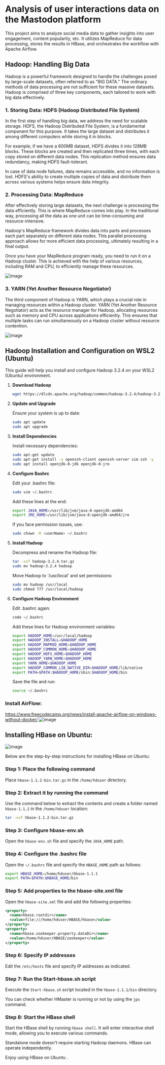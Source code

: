 # Analysis of user interactions data on the Mastodon platform
This project aims to analyze social media data to gather insights into user engagement, content popularity, etc. It utilizes MapReduce for data processing, stores the results in HBase, and orchestrates the workflow with Apache Airflow.

## Hadoop: Handling Big Data

Hadoop is a powerful framework designed to handle the challenges posed by large-scale datasets, often referred to as "BIG DATA." The ordinary methods of data processing are not sufficient for these massive datasets. Hadoop is comprised of three key components, each tailored to work with big data effectively.

### 1. Storing Data: HDFS (Hadoop Distributed File System)

In the first step of handling big data, we address the need for scalable storage. HDFS, the Hadoop Distributed File System, is a fundamental component for this purpose. It takes the large dataset and distributes it among different computers while storing it in blocks.

For example, if we have a 600MB dataset, HDFS divides it into 128MB blocks. These blocks are created and then replicated three times, with each copy stored on different data nodes. This replication method ensures data redundancy, making HDFS fault-tolerant.

In case of data node failures, data remains accessible, and no information is lost. HDFS's ability to create multiple copies of data and distribute them across various systems helps ensure data integrity.

### 2. Processing Data: MapReduce

After effectively storing large datasets, the next challenge is processing the data efficiently. This is where MapReduce comes into play. In the traditional way, processing all the data as one unit can be time-consuming and resource-intensive. 

Hadoop's MapReduce framework divides data into parts and processes each part separately on different data nodes. This parallel processing approach allows for more efficient data processing, ultimately resulting in a final output.

Once you have your MapReduce program ready, you need to run it on a Hadoop cluster. This is achieved with the help of various resources, including RAM and CPU, to efficiently manage these resources.

![image](https://github.com/elouardyabderrahim/Analysis-of-user-interactions-data-on-the-Mastodon-platform/assets/101024060/6b7957d5-5108-4f0c-b60e-4d7f561366fc)


### 3. YARN (Yet Another Resource Negotiator)

The third component of Hadoop is YARN, which plays a crucial role in managing resources within a Hadoop cluster. YARN (Yet Another Resource Negotiator) acts as the resource manager for Hadoop, allocating resources such as memory and CPU across applications efficiently. This ensures that multiple tasks can run simultaneously on a Hadoop cluster without resource contention.

![image](https://github.com/elouardyabderrahim/Analysis-of-user-interactions-data-on-the-Mastodon-platform/assets/101024060/5eeb859a-7c9e-45c8-a9c4-05a9bffdd11f)


## Hadoop Installation and Configuration on WSL2 (Ubuntu)
This guide will help you install and configure Hadoop 3.2.4 on your WSL2 (Ubuntu) environment.

1. **Download Hadoop**

   ```bash
   wget https://dlcdn.apache.org/hadoop/common/hadoop-3.2.4/hadoop-3.2.4.tar.gz
   ```

2. **Update and Upgrade**

   Ensure your system is up to date:

   ```bash
   sudo apt update
   sudo apt upgrade
   ```

3. **Install Dependencies**

   Install necessary dependencies:

   ```bash
   sudo apt-get update
   sudo apt-get install -y openssh-client openssh-server vim ssh -y
   sudo apt install openjdk-8-jdk openjdk-8-jre
   ```

4. **Configure Bashrc**

   Edit your .bashrc file:

   ```bash
   sudo vim ~/.bashrc
   ```

   Add these lines at the end:

   ```bash
   export JAVA_HOME=/usr/lib/jvm/java-8-openjdk-amd64
   export JRE_HOME=/usr/lib/jvm/java-8-openjdk-amd64/jre
   ```

   If you face permission issues, use:

   ```bash
   sudo chown -R <userName> ~/.bashrc
   ```

5. **Install Hadoop**

   Decompress and rename the Hadoop file:

   ```bash
   tar -xzf hadoop-3.2.4.tar.gz
   sudo mv hadoop-3.2.4 hadoop
   ```

   Move Hadoop to '/usr/local' and set permissions:

   ```bash
   sudo mv hadoop /usr/local
   sudo chmod 777 /usr/local/hadoop
   ```

6. **Configure Hadoop Environment**

   Edit .bashrc again:

   ```bash
   code ~/.bashrc
   ```

   Add these lines for Hadoop environment variables:

   ```bash
   export HADOOP_HOME=/usr/local/hadoop
   export HADOOP_INSTALL=$HADOOP_HOME
   export HADOOP_MAPRED_HOME=$HADOOP_HOME
   export HADOOP_COMMON_HOME=$HADOOP_HOME
   export HADOOP_HDFS_HOME=$HADOOP_HOME
   export HADOOP_YARN_HOME=$HADOOP_HOME
   export YARN_HOME=$HADOOP_HOME
   export HADOOP_COMMON_LIB_NATIVE_DIR=$HADOOP_HOME/lib/native
   export PATH=$PATH:$HADOOP_HOME/sbin:$HADOOP_HOME/bin
   ```

   Save the file and run:

   ```bash
   source ~/.bashrc
   
### Install AirFlow:
https://www.freecodecamp.org/news/install-apache-airflow-on-windows-without-docker/
![image](https://github.com/elouardyabderrahim/Analysis-of-user-interactions-data-on-the-Mastodon-platform/assets/101024060/961565a8-2d7a-4f04-ba77-0e84726ee627)

## Installing HBase on Ubuntu:
![image](https://github.com/elouardyabderrahim/Analysis-of-user-interactions-data-on-the-Mastodon-platform/assets/101024060/bc0c7e99-251b-4867-bac6-ca037f4313ca)




Below are the step-by-step instructions for installing HBase on Ubuntu:

### Step 1: Place the following command

Place `hbase-1.1.2-bin.tar.gz` in the `/home/hduser` directory.

### Step 2: Extract it by running the command

Use the command below to extract the contents and create a folder named `hbase-1.1.2` in the `/home/hduser` location:

```bash
tar -xvf hbase-1.1.2-bin.tar.gz
```

### Step 3: Configure hbase-env.sh

Open the `hbase-env.sh` file and specify the `JAVA_HOME` path.

### Step 4: Configure the .bashrc file

Open the `~/.bashrc` file and specify the `HBASE_HOME` path as follows:

```bash
export HBASE_HOME=/home/hduser/hbase-1.1.1
export PATH=$PATH:$HBASE_HOME/bin
```

### Step 5: Add properties to the hbase-site.xml file

Open the `hbase-site.xml` file and add the following properties:

```xml
<property>
  <name>hbase.rootdir</name>
  <value>file:///home/hduser/HBASE/hbase</value>
</property>
<property>
  <name>hbase.zookeeper.property.dataDir</name>
  <value>/home/hduser/HBASE/zookeeper</value>
</property>
```

### Step 6: Specify IP addresses

Edit the `/etc/hosts` file and specify IP addresses as indicated.

### Step 7: Run the Start-hbase.sh script

Execute the `Start-hbase.sh` script located in the `hbase-1.1.1/bin` directory.

You can check whether HMaster is running or not by using the `jps` command.

### Step 8: Start the HBase shell

Start the HBase shell by running `hbase shell`. It will enter interactive shell mode, allowing you to execute various commands.

Standalone mode doesn't require starting Hadoop daemons. HBase can operate independently.

Enjoy using HBase on Ubuntu .

